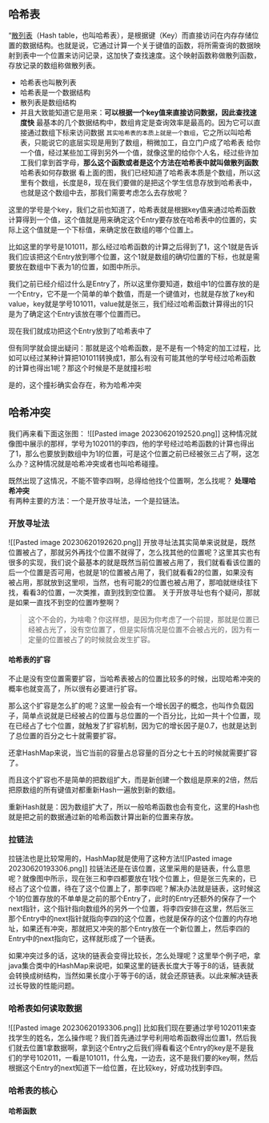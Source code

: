 ## 哈希表
“[散列表](https://so.csdn.net/so/search?q=%E6%95%A3%E5%88%97%E8%A1%A8&spm=1001.2101.3001.7020)（Hash table，也叫哈希表），是根据键（Key）而直接访问在内存存储位置的数据结构。也就是说，它通过计算一个关于键值的函数，将所需查询的数据映射到表中一个位置来访问记录，这加快了查找速度。这个映射函数称做散列函数，存放记录的数组称做散列表。
- 哈希表也叫散列表
- 哈希表是一个数据结构
- 散列表是数组结构
- 并且大致能知道它是用来：**可以根据一个key值来直接访问数据，因此查找速度快**
最基本的几个数据结构中，数组肯定是查询效率是最高的。因为它可以直接通过数组下标来访问数据
`其实哈希表的本质上就是一个数组`，它之所以叫哈希表，只能说它的底层实现是用到了数组，稍微加工，自立门户成了哈希表
给你一个值，经过某些加工得到另外一个值，就像这里的给你个人名，经过些许加工我们拿到首字母，**那么这个函数或者是这个方法在哈希表中就叫做散列函数**
哈希表如何存数据
看上面的图，我们已经知道了哈希表本质是个数组，所以这里有个数组，长度是8，现在我们要做的是把这个学生信息存放到哈希表中，也就是这个数组中去，那我们需要考虑怎么去存放呢？

这里的学号是个key，我们之前也知道了，哈希表就是根据key值来通过哈希函数计算得到一个值，这个值就是用来确定这个Entry要存放在哈希表中的位置的，实际上这个值就是一个下标值，来确定放在数组的哪个位置上。

比如这里的学号是101011，那么经过哈希函数的计算之后得到了1，这个1就是告诉我们应该把这个Entry放到哪个位置，这个1就是数组的确切位置的下标，也就是需要放在数组中下表为1的位置，如图中所示。

我们之前已经介绍过什么是Entry了，所以这里你要知道，数组中1的位置存放的是一个Entry，它不是一个简单的单个数值，而是一个键值对，也就是存放了key和value，key就是学号101011，value就是张三，我们经过哈希函数计算得出的1只是为了确定这个Entry该放在哪个位置而已。

现在我们就成功把这个Entry放到了哈希表中了

但有同学就会提出疑问：那就是这个哈希函数，是不是有一个特定的加工过程，比如可以经过某种计算把101011转换成1，那么有没有可能其他的学号经过哈希函数的计算也得出1呢？那这个时候是不是就撞衫啦

是的，这个撞衫确实会存在，称为哈希冲突
## 哈希冲突

我们再来看下面这张图：
![[Pasted image 20230620192520.png]]
这种情况就像图中展示的那样，学号为102011的李四，他的学号经过哈希函数的计算也得出了1，那么也要放到数组中为1的位置，可是这个位置之前已经被张三占了啊，这怎么办？这种情况就是哈希冲突或者也叫哈希碰撞。

既然出现了这情况，不能不管李四啊，总得给他找个位置啊，怎么找呢？
**处理哈希冲突**  
有两种主要的方法：一个是开放寻址法，一个是拉链法。
### 开放寻址法
![[Pasted image 20230620192620.png]]
开放寻址法其实简单来说就是，既然位置被占了，那就另外再找个位置不就得了，怎么找其他的位置呢？这里其实也有很多的实现，我们说个最基本的就是既然当前位置被占用了，我们就看看该位置的后一个位置是否可用，也就是1的位置被占用了，我们就看看2的位置，如果没有被占用，那就放到这里呗，当然，也有可能2的位置也被占用了，那咱就继续往下找，看看3的位置，一次类推，直到找到空位置。
关于开放寻址也有个疑问，那就是如果一直找不到空的位置咋整啊？

> 这个不会的，为啥嘞？你这样想，是因为你考虑了一个前提，那就是位置已经被占光了，没有空位置了，但是实际情况是位置不会被占光的，因为有一定量的位置被占了的时候就会发生扩容。

#### 哈希表的扩容
不止是没有空位置需要扩容，当哈希表被占的位置比较多的时候，出现哈希冲突的概率也就变高了，所以很有必要进行扩容。

那么这个扩容是怎么扩的呢？这里一般会有一个增长因子的概念，也叫作负载因子，简单点说就是已经被占的位置与总位置的一个百分比，比如一共十个位置，现在已经占了七个位置，就触发了扩容机制，因为它的增长因子是0.7，也就是达到了总位置的百分之七十就需要扩容。

还拿HashMap来说，当它当前的容量占总容量的百分之七十五的时候就需要扩容了。

而且这个扩容也不是简单的把数组扩大，而是新创建一个数组是原来的2倍，然后把原数组的所有键值对都重新Hash一遍放到新的数组。

重新Hash就是：因为数组扩大了，所以一般哈希函数也会有变化，这里的Hash也就是把之前的数据通过新的哈希函数计算出新的位置来存放。
### 拉链法  
拉链法也是比较常用的，HashMap就是使用了这种方法![[Pasted image 20230620193306.png]]
拉链法还是在该位置，这里采用的是链表，什么意思呢？就像图中所示，现在张三和李四都要放在1找个位置上，但是张三先来的，已经占了这个位置，待在了这个位置上了，那李四呢？解决办法就是链表，这时候这个1的位置存放的不单单是之前的那个Entry了，此时的Entry还额外的保存了一个next指针，这个指针指向数组外的另外一个位置，将李四安排在这里，然后张三那个Entry中的next指针就指向李四的这个位置，也就是保存的这个位置的内存地址，如果还有冲突，那就把又冲突的那个Entry放在一个新位置上，然后李四的Entry中的next指向它，这样就形成了一个链表。

如果冲突过多的话，这块的链表会变得比较长，怎么处理呢？这里举个例子吧，拿java集合类中的HashMap来说吧，如果这里的链表长度大于等于8的话，链表就会转换成树结构，当然如果长度小于等于6的话，就会还原链表。以此来解决链表过长导致的性能问题。
### 哈希表如何读取数据
![[Pasted image 20230620193306.png]]
比如我们现在要通过学号102011来查找学生的姓名，怎么操作呢？我们首先通过学号利用哈希函数得出位置1，然后我们就去位置1拿数据啊，拿到这个Entry之后我们得看看这个Entry的key是不是我们的学号102011，一看是101011，什么鬼，一边去，这不是我们要的key啊，然后根据这个Entry的next知道下一给位置，在比较key，好成功找到李四。
### 哈希表的核心
#### 哈希函数
